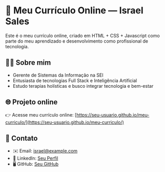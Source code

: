 # 🌟 Meu Currículo Online — Israel Sales

Este é o meu currículo online, criado em HTML + CSS + Javascript como parte do meu aprendizado e desenvolvimento como profissional de tecnologia.

## 👨‍💻 Sobre mim

- Gerente de Sistemas da Informação na SEI
- Entusiasta de tecnologias Full Stack e Inteligência Artificial
- Estudo terapias holísticas e busco integrar tecnologia e bem-estar

## 🌐 Projeto online

👉 Acesse meu currículo online: [https://seu-usuario.github.io/meu-curriculo/](https://seu-usuario.github.io/meu-curriculo/)

## 💌 Contato

- ✉️ Email: israel@example.com
- 💼 LinkedIn: [Seu Perfil](https://linkedin.com/in/seu-linkedin)
- 🖥️ GitHub: [Seu GitHub](https://github.com/seu-github)
